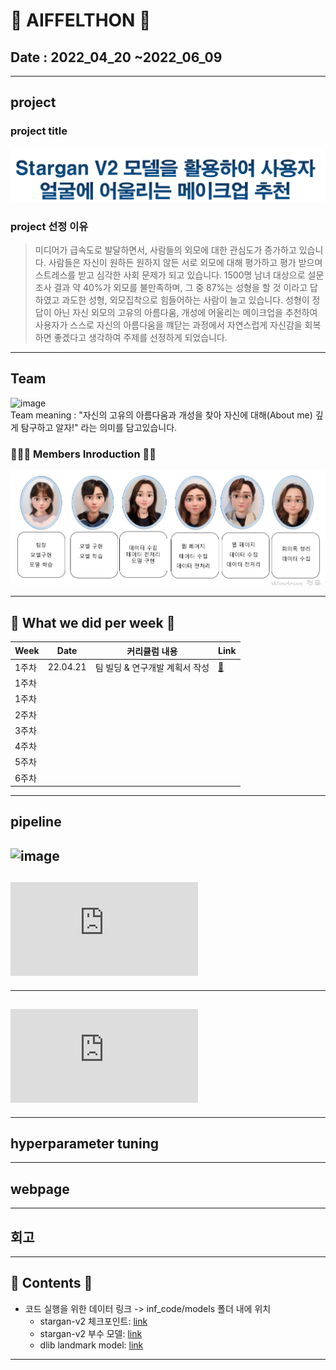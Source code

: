 # 🌟 AIFFELTHON 🌟
## Date : 2022_04_20 ~2022_06_09

----------------------------------------------------------
## project 
### project title
![_](https://github.com/junnnn-a/About_Me/blob/main/images/title.png?raw=true)
### project 선정 이유
>미디어가 급속도로 발달하면서, 사람들의 외모에 대한 관심도가 증가하고 있습니다.
사람들은 자신이 원하든 원하지 않든 서로 외모에 대해 평가하고 평가 받으며 스트레스를 받고 심각한 사회 문제가 되고 있습니다.
1500명 남녀 대상으로 설문조사 결과 약 40%가 외모를 불만족하며, 그 중 87%는 성형을 할 것 이라고 답하였고 과도한 성형, 외모집착으로 힘들어하는 사람이 늘고 있습니다.
성형이 정답이 아닌 자신 외모의 고유의 아름다움, 개성에 어울리는 메이크업을 추천하여 사용자가 스스로 자신의 아름다움을 꺠닫는 과정에서  자연스럽게 자신감을 회복하면 좋겠다고 생각하여 주제를 선정하게 되었습니다.

----------------------------------------------------------

## Team 
![image](https://user-images.githubusercontent.com/97006756/172087266-5d794b65-43c3-4937-b530-9fdbc6c830fc.png)  
Team meaning : "자신의 고유의 아름다움과 개성을 찾아 자신에 대해(About me) 깊게 탐구하고 알자!" 라는 의미를 담고있습니다.



### 🙋🏻‍♀️ Members Inroduction 🙋🏻‍
![_](https://github.com/junnnn-a/About_Me/blob/main/images/members_role.png?raw=true)

----------------------------------------------------------
## 📅 What we did per week 📅 

| Week | Date | 커리큘럼 내용 | Link |
| ------ | ------ | ----------- | ------ |
| 1주차 | 22.04.21 | 팀 빌딩 & 연구개발 계획서 작성 | [🔗](https://modulabs.notion.site/22-04-21-0c5f2984772e4214a99a3564c8522062)    |
| 1주차 |     |  |     |
| 1주차 |     |  |     |
| 2주차 |     |  |     |
| 3주차 |     |  |     |
| 4주차 |     |  |     |
| 5주차 |     |  |     |
| 6주차 |     |  |     |


----------------------------------------------------------
## pipeline
![image](https://user-images.githubusercontent.com/97006756/172088516-bef64f88-f927-4bbb-9c5d-f5c8a6863d47.png)
----------------------------------------------------------
## ![Data](https://github.com/junnnn-a/About_Me/blob/main/Data/readme.md)
----------------------------------------------------------
## ![About me model](https://github.com/junnnn-a/About_Me/blob/main/Models/readme.md)
----------------------------------------------------------
## hyperparameter tuning
----------------------------------------------------------
## webpage
----------------------------------------------------------
## 회고
----------------------------------------------------------

## 📝 Contents 📝

* 코드 실행을 위한 데이터 링크 -> inf_code/models 폴더 내에 위치
  - stargan-v2 체크포인트: [link](https://drive.google.com/file/d/1Vxu-7W9YmAkcSPED-wlVJbc24AdxCU0-/view?usp=sharing)
  - stargan-v2 부수 모델: [link](https://drive.google.com/file/d/1R1y5VDFHwwuOUIyrlwtnt_9rEOA7ShTm/view?usp=sharing)
  - dlib landmark model: [link](https://drive.google.com/file/d/15amnnnJ6nZeNeYVfNqjKz9nNvrpadkVE/view?usp=sharing)

----------------------------------------------------------
